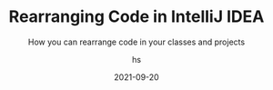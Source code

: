---
date: 2021-09-20
title: Rearranging Code in IntelliJ IDEA
technologies: [java]
topics: [settings, tricks]
author: hs
subtitle: How you can rearrange code in your classes and projects 
thumbnail: ./thumbnail.png
tutorialItems:
  - /tutorials/rearranging-code/introduction/
  - /tutorials/rearranging-code/moving-statements-around/
  - /tutorials/rearranging-code/moving-lines-around/
  - /tutorials/rearranging-code/example-of-rearranging-code/
  - /tutorials/rearranging-code/summary/
---
